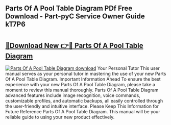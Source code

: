 ## Parts Of A Pool Table Diagram PDf Free Download - Part-pyC Service Owner Guide kT7P6

# <h2><a href="http://dfhbne.blite.top/?on=Parts+Of+A+Pool+Table+Diagram">🔗Download New 👉🔴 Parts Of A Pool Table Diagram</a></h2>

[![Parts Of A Pool Table Diagram download](https://i.imgur.com/lujVjoI.png)](http://dfhbne.blite.top/?on=Parts+Of+A+Pool+Table+Diagram)
Your Personal Tutor This user manual serves as your personal tutor in mastering the use of your new Parts Of A Pool Table Diagram. Important Information Ahead To ensure the best experience with your new Parts Of A Pool Table Diagram, please take a moment to review this manual thoroughly. Parts Of A Pool Table Diagram advanced features include image recognition, voice commands, customizable profiles, and automatic backups, all easily controlled through the user-friendly and intuitive interface. Please Keep This Information for Future Reference Parts Of A Pool Table Diagram. This manual will be your reliable guide to using your new product effectively.
